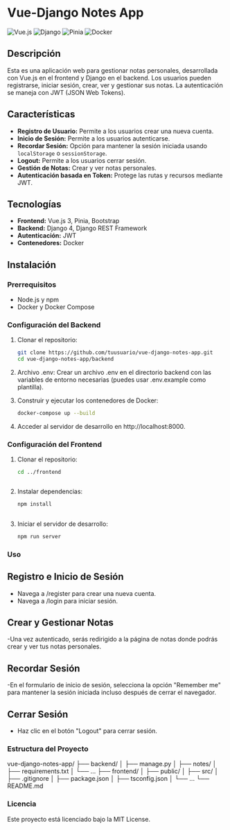 # Vue-Django Notes App

![Vue.js](https://img.shields.io/badge/Vue.js-3.x-brightgreen)
![Django](https://img.shields.io/badge/Django-4.x-brightgreen)
![Pinia](https://img.shields.io/badge/Pinia-2.x-yellow)
![Docker](https://img.shields.io/badge/Docker-20.10.7-blue)

## Descripción

Esta es una aplicación web para gestionar notas personales, desarrollada con Vue.js en el frontend y Django en el backend. Los usuarios pueden registrarse, iniciar sesión, crear, ver y gestionar sus notas. La autenticación se maneja con JWT (JSON Web Tokens).

## Características

- **Registro de Usuario:** Permite a los usuarios crear una nueva cuenta.
- **Inicio de Sesión:** Permite a los usuarios autenticarse.
- **Recordar Sesión:** Opción para mantener la sesión iniciada usando `localStorage` o `sessionStorage`.
- **Logout:** Permite a los usuarios cerrar sesión.
- **Gestión de Notas:** Crear y ver notas personales.
- **Autenticación basada en Token:** Protege las rutas y recursos mediante JWT.

## Tecnologías

- **Frontend:** Vue.js 3, Pinia, Bootstrap
- **Backend:** Django 4, Django REST Framework
- **Autenticación:** JWT
- **Contenedores:** Docker

## Instalación

### Prerrequisitos

- Node.js y npm
- Docker y Docker Compose

### Configuración del Backend

1. Clonar el repositorio:

   ```bash
   git clone https://github.com/tuusuario/vue-django-notes-app.git
   cd vue-django-notes-app/backend
2. Archivo .env:
  Crear un archivo .env en el directorio backend con las variables de entorno necesarias (puedes usar .env.example como plantilla).

3. Construir y ejecutar los contenedores de Docker:
    ```bash
    docker-compose up --build

4. Acceder al servidor de desarrollo en http://localhost:8000.


### Configuración del Frontend

1. Clonar el repositorio:

   ```bash
   cd ../frontend



2. Instalar dependencias:
    ```bash
    npm install
  
3. Iniciar el servidor de desarrollo:
    ```bash
    npm run server
### Uso

## **Registro e Inicio de Sesión**
  - Navega a /register para crear una nueva cuenta.
  - Navega a /login para iniciar sesión.
## **Crear y Gestionar Notas**
  -Una vez autenticado, serás redirigido a la página de notas donde podrás crear y     ver tus notas personales. 
## **Recordar Sesión**
  -En el formulario de inicio de sesión, selecciona la opción "Remember me" para     mantener la sesión iniciada incluso después de cerrar el navegador.

## **Cerrar Sesión**
  - Haz clic en el botón "Logout" para cerrar sesión.



### Estructura del Proyecto
vue-django-notes-app/
├── backend/
│   ├── manage.py
│   ├── notes/
│   ├── requirements.txt
│   └── ...
├── frontend/
│   ├── public/
│   ├── src/
│   ├── .gitignore
│   ├── package.json
│   ├── tsconfig.json
│   └── ...
└── README.md


### Licencia
Este proyecto está licenciado bajo la MIT License.



